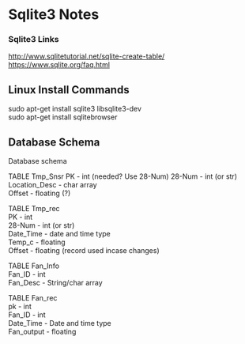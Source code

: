# Sqlite3 Notes

### Sqlite3 Links
http://www.sqlitetutorial.net/sqlite-create-table/  
https://www.sqlite.org/faq.html  

## Linux Install Commands  
sudo apt-get install sqlite3 libsqlite3-dev  
sudo apt-get install sqlitebrowser  
  
## Database Schema
Database schema  

TABLE Tmp_Snsr
PK - int (needed?  Use 28-Num) 
28-Num - int (or str)
Location_Desc  - char array  
Offset - floating (?)  
  
TABLE Tmp_rec  
PK - int  
28-Num - int (or str)  
Date_Time - date and time type  
Temp_c - floating  
Offset - floating (record used incase changes)  
  
TABLE Fan_Info  
Fan_ID - int  
Fan_Desc - String/char array  
  
TABLE Fan_rec  
pk - int  
Fan_ID - int  
Date_Time - Date and time type  
Fan_output - floating  
